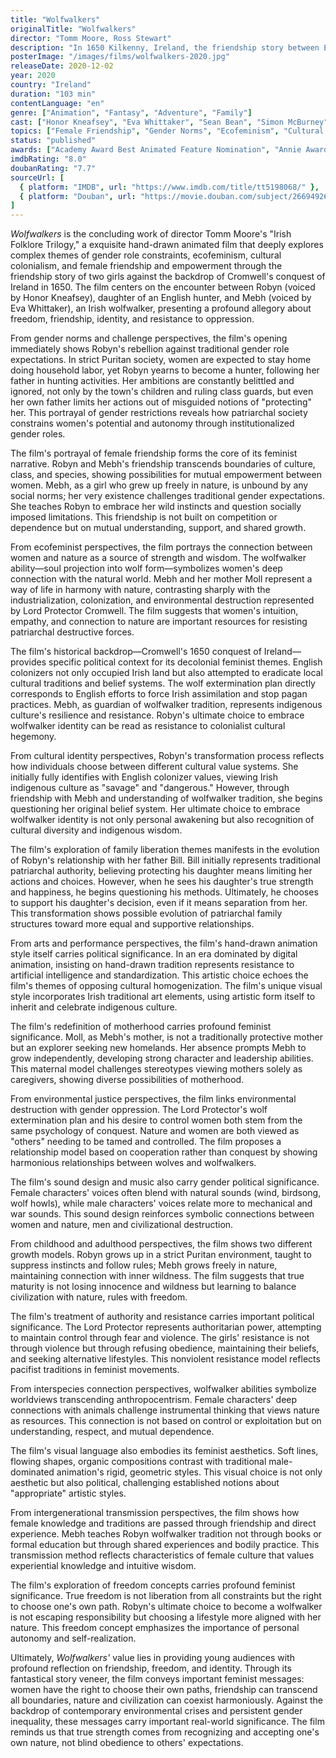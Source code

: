 ```yaml
---
title: "Wolfwalkers"
originalTitle: "Wolfwalkers"
director: "Tomm Moore, Ross Stewart"
description: "In 1650 Kilkenny, Ireland, the friendship story between English girl Robyn and wild girl Mebh. This hand-drawn animation masterpiece fuses Irish folklore with feminist themes, deeply exploring gender role constraints, environmental protection, cultural colonialism, and female friendship and empowerment through two girls' journey of challenging patriarchal constraints and embracing natural forces."
posterImage: "/images/films/wolfwalkers-2020.jpg"
releaseDate: 2020-12-02
year: 2020
country: "Ireland"
duration: "103 min"
contentLanguage: "en"
genre: ["Animation", "Fantasy", "Adventure", "Family"]
cast: ["Honor Kneafsey", "Eva Whittaker", "Sean Bean", "Simon McBurney", "Tommy Tiernan", "Jon Kenny", "John Morton"]
topics: ["Female Friendship", "Gender Norms", "Ecofeminism", "Cultural Identity", "Decolonial Feminism", "Family Liberation", "Arts and Performance", "Historical Context"]
status: "published"
awards: ["Academy Award Best Animated Feature Nomination", "Annie Award Best Independent Animation", "Irish Film and Television Award Best Animation", "Los Angeles Film Critics Association Award Best Animation"]
imdbRating: "8.0"
doubanRating: "7.7"
sourceUrl: [
  { platform: "IMDB", url: "https://www.imdb.com/title/tt5198068/" },
  { platform: "Douban", url: "https://movie.douban.com/subject/26694926/" }
]
---
```


*Wolfwalkers* is the concluding work of director Tomm Moore's "Irish Folklore Trilogy," a exquisite hand-drawn animated film that deeply explores complex themes of gender role constraints, ecofeminism, cultural colonialism, and female friendship and empowerment through the friendship story of two girls against the backdrop of Cromwell's conquest of Ireland in 1650. The film centers on the encounter between Robyn (voiced by Honor Kneafsey), daughter of an English hunter, and Mebh (voiced by Eva Whittaker), an Irish wolfwalker, presenting a profound allegory about freedom, friendship, identity, and resistance to oppression.

From gender norms and challenge perspectives, the film's opening immediately shows Robyn's rebellion against traditional gender role expectations. In strict Puritan society, women are expected to stay home doing household labor, yet Robyn yearns to become a hunter, following her father in hunting activities. Her ambitions are constantly belittled and ignored, not only by the town's children and ruling class guards, but even her own father limits her actions out of misguided notions of "protecting" her. This portrayal of gender restrictions reveals how patriarchal society constrains women's potential and autonomy through institutionalized gender roles.

The film's portrayal of female friendship forms the core of its feminist narrative. Robyn and Mebh's friendship transcends boundaries of culture, class, and species, showing possibilities for mutual empowerment between women. Mebh, as a girl who grew up freely in nature, is unbound by any social norms; her very existence challenges traditional gender expectations. She teaches Robyn to embrace her wild instincts and question socially imposed limitations. This friendship is not built on competition or dependence but on mutual understanding, support, and shared growth.

From ecofeminist perspectives, the film portrays the connection between women and nature as a source of strength and wisdom. The wolfwalker ability—soul projection into wolf form—symbolizes women's deep connection with the natural world. Mebh and her mother Moll represent a way of life in harmony with nature, contrasting sharply with the industrialization, colonization, and environmental destruction represented by Lord Protector Cromwell. The film suggests that women's intuition, empathy, and connection to nature are important resources for resisting patriarchal destructive forces.

The film's historical backdrop—Cromwell's 1650 conquest of Ireland—provides specific political context for its decolonial feminist themes. English colonizers not only occupied Irish land but also attempted to eradicate local cultural traditions and belief systems. The wolf extermination plan directly corresponds to English efforts to force Irish assimilation and stop pagan practices. Mebh, as guardian of wolfwalker tradition, represents indigenous culture's resilience and resistance. Robyn's ultimate choice to embrace wolfwalker identity can be read as resistance to colonialist cultural hegemony.

From cultural identity perspectives, Robyn's transformation process reflects how individuals choose between different cultural value systems. She initially fully identifies with English colonizer values, viewing Irish indigenous culture as "savage" and "dangerous." However, through friendship with Mebh and understanding of wolfwalker tradition, she begins questioning her original belief system. Her ultimate choice to embrace wolfwalker identity is not only personal awakening but also recognition of cultural diversity and indigenous wisdom.

The film's exploration of family liberation themes manifests in the evolution of Robyn's relationship with her father Bill. Bill initially represents traditional patriarchal authority, believing protecting his daughter means limiting her actions and choices. However, when he sees his daughter's true strength and happiness, he begins questioning his methods. Ultimately, he chooses to support his daughter's decision, even if it means separation from her. This transformation shows possible evolution of patriarchal family structures toward more equal and supportive relationships.

From arts and performance perspectives, the film's hand-drawn animation style itself carries political significance. In an era dominated by digital animation, insisting on hand-drawn tradition represents resistance to artificial intelligence and standardization. This artistic choice echoes the film's themes of opposing cultural homogenization. The film's unique visual style incorporates Irish traditional art elements, using artistic form itself to inherit and celebrate indigenous culture.

The film's redefinition of motherhood carries profound feminist significance. Moll, as Mebh's mother, is not a traditionally protective mother but an explorer seeking new homelands. Her absence prompts Mebh to grow independently, developing strong character and leadership abilities. This maternal model challenges stereotypes viewing mothers solely as caregivers, showing diverse possibilities of motherhood.

From environmental justice perspectives, the film links environmental destruction with gender oppression. The Lord Protector's wolf extermination plan and his desire to control women both stem from the same psychology of conquest. Nature and women are both viewed as "others" needing to be tamed and controlled. The film proposes a relationship model based on cooperation rather than conquest by showing harmonious relationships between wolves and wolfwalkers.

The film's sound design and music also carry gender political significance. Female characters' voices often blend with natural sounds (wind, birdsong, wolf howls), while male characters' voices relate more to mechanical and war sounds. This sound design reinforces symbolic connections between women and nature, men and civilizational destruction.

From childhood and adulthood perspectives, the film shows two different growth models. Robyn grows up in a strict Puritan environment, taught to suppress instincts and follow rules; Mebh grows freely in nature, maintaining connection with inner wildness. The film suggests that true maturity is not losing innocence and wildness but learning to balance civilization with nature, rules with freedom.

The film's treatment of authority and resistance carries important political significance. The Lord Protector represents authoritarian power, attempting to maintain control through fear and violence. The girls' resistance is not through violence but through refusing obedience, maintaining their beliefs, and seeking alternative lifestyles. This nonviolent resistance model reflects pacifist traditions in feminist movements.

From interspecies connection perspectives, wolfwalker abilities symbolize worldviews transcending anthropocentrism. Female characters' deep connections with animals challenge instrumental thinking that views nature as resources. This connection is not based on control or exploitation but on understanding, respect, and mutual dependence.

The film's visual language also embodies its feminist aesthetics. Soft lines, flowing shapes, organic compositions contrast with traditional male-dominated animation's rigid, geometric styles. This visual choice is not only aesthetic but also political, challenging established notions about "appropriate" artistic styles.

From intergenerational transmission perspectives, the film shows how female knowledge and traditions are passed through friendship and direct experience. Mebh teaches Robyn wolfwalker tradition not through books or formal education but through shared experiences and bodily practice. This transmission method reflects characteristics of female culture that values experiential knowledge and intuitive wisdom.

The film's exploration of freedom concepts carries profound feminist significance. True freedom is not liberation from all constraints but the right to choose one's own path. Robyn's ultimate choice to become a wolfwalker is not escaping responsibility but choosing a lifestyle more aligned with her nature. This freedom concept emphasizes the importance of personal autonomy and self-realization.

Ultimately, *Wolfwalkers'* value lies in providing young audiences with profound reflection on friendship, freedom, and identity. Through its fantastical story veneer, the film conveys important feminist messages: women have the right to choose their own paths, friendship can transcend all boundaries, nature and civilization can coexist harmoniously. Against the backdrop of contemporary environmental crises and persistent gender inequality, these messages carry important real-world significance. The film reminds us that true strength comes from recognizing and accepting one's own nature, not blind obedience to others' expectations.